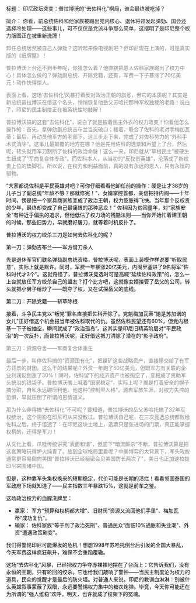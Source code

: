 标题： 印尼政坛突变：普拉博沃的“去佐科化”棋局，谁会最终被吃掉？

简介： 你看，前总统佐科和他家族被踢出党内核心、退休将领发起弹劾、国会还选择冷处理——这些事儿，可不仅仅是党派斗争那么简单，这摆明了是印尼整个权力版图正在被重新洗牌！
<div style="color:#898989;">
卸任总统居然被自己人弹劾？这听起来像电视剧吧？但印尼现在上演的，可是真实版的《纸牌屋》！

普拉博沃上台还不到半年呢，你猜怎么着？他直接把恩人佐科家族踢出了权力中心！具体怎么做的？弹劾副总统、开除党籍，还有，军费一下子暴涨了20亿美元！动作快得惊人。

表面上看，这场‘去佐科化’风暴打着反对政治王朝的旗号，但它的本质呢？其实是新总统普拉博沃在借这个名头，悄悄恢复他岳父苏哈托那种军权独裁的老路！说白了，印尼的民主制度正在被系统性地肢解！


普拉博沃搞的这套“去佐科化”，说白了就是披着民主外衣的权力政变！你看他怎么操作的：首先，拿弹劾副总统吉布兰当突破口；接着，联合了佐科的老对手梅加瓦蒂；最后，再动员他军方的老部下。这三步走下来，完成了对佐科势力的“外科手术式清除”。这事儿最颠覆的地方在哪？他是先用佐科的选票和声望上了台，然后呢，转头就用军刀割断了佐科的政治命脉！这么一来，印尼就从“草根民主”被硬生生扭成了“军商复合体专政”。而佐科本人，从当初的“反权贵英雄”，沦落成了新权贵上位的垫脚石。所以说，在权力和利益面前，真的没有永远的恩人，只有永恒的猎物。
</div><div style="color:#000;">

“大家都说佐科是平民英雄对吧？可你仔细看看他卸任前的操作：硬是让才38岁的儿子当了副总统“年龄不够？那就修宪！"、女婿掌控首都、亲信把持内阁——十年时间，愣是把一个家具商家族变成了政治王朝，权力膨胀得飞快。当年那个反权贵的少年，最终却变成了自己最痛恨的那种恶龙！” 佐科因为贫困童年，对“家族安全”有种近乎偏执的追求，但他低估了权力场的残酷法则——当你开始忙着建王朝的时候，那些旧势力，早就磨好屠刀，就等着时机反扑了。

普拉博沃的权力绞杀三刀是如何去佐科化的呢？

第一刀：弹劾吉布兰——军方借刀杀人

先是退休军官们联名弹劾副总统资格，普拉博沃呢，表面上装模作样说要“听取民意”，实际上就是默许。同时，军费一年暴涨20亿美元，内阁里塞进了9名将军“佐科时代才3个"。这就奇怪了，普拉博沃竞选时可是高喊“延续佐科政策”的，怎么一上台就放任军方绞杀自己的盟友？打个比方吧，这就像女婿接管了岳父的公司，转头就把小舅子给炒了——既夺了权，又在试探岳父的底线。

第二刀：开除党籍——斩草除根

接着，斗争民主党以“叛党”罪名直接把佐科开除了。党魁梅加瓦蒂“她是苏加诺的女儿"正好借这个机会报当年被佐科取代的仇。虽然佐科民望还有60%，但党内根基一下子被抽空，瞬间就成了“政治孤岛”。这其实是印尼旧精英阶层对“平民政治”的一次反扑，而普拉博沃呢，正好借这把刀清除了潜在的“影子政府”。
</div><div style="color:#898989;">
第三刀：资源夺舍——军商复合体重生

最后一步，叫停佐科搞的“资源国有化”，把镍矿这些战略资产，直接移交给了有军方背景的财团。这么干的结果呢？外资一年跑了50亿美元，但跟军方有关联的企业利润反倒涨了30%！同时，佐科留下的经济遗产也被掏空了，变相成了资助军头统治的钱袋子。普拉博沃嘴上喊着“国家稳定”，实际上呢？就是打着安全的幌子搞分赃，自私永远碾压利他。他这种“控制型人格”，源自军旅生涯，对权力失控的恐惧，早就压倒了所谓的恩情道义。


那为什么非得搞“去佐科化”不可呢？要知道，普拉博沃的岳父苏哈托搞了32年军权统治，这个阴影在印尼可从来没散过。普拉博沃自己呢，在三次竞选总统都败给佐科之后，终于悟透了：在印尼这块土地上，选票只是张进场的门票，真正能掌握权柄的，还得是军刀！


从文化上看，爪哇传统讲究“表面和谐”，但底下“暗流厮杀”不断，普拉博沃算是把这套策略玩得炉火纯青了。放到全球格局里看呢？中美博弈的大背景下，军头政权通常更容易倒向美国“普拉博沃已经秘密会见美国防长两次了"，美日也正加速拉拢印尼来围堵中国。
</div><div style="color:#000;">


但是，这种靠军头集权换来的短期稳定，代价可能是长期的溃烂！看看邻国泰国的军政府下场就知道了——民主指数三年暴跌15%，这就是前车之鉴。


这场政治权力的血腥洗牌里：
* 赢家： 军方“预算和权柄都大增"、旧财阀“资源又流回他们手里"、梅加瓦蒂“成功复仇"。
* 输家： 佐科家族“等于判了政治死刑"、普通民众“面临10%通胀和失业潮"、外资“遭遇政策剧变"。


我们得警惕印尼可能爆发的危机！想想1998年苏哈托倒台后引发的全国大暴乱，今天军费这样疯狂飙升，难保不会重蹈覆辙。



这场“去佐科化”风暴，已经把权力争夺赤裸裸地摆在了台面上：它告诉我们，没有永恒的王朝，只有轮回的绞杀。它也给我们敲响了警钟——当民主制度沦为权力的道具，民众的觉醒才是最后的防火墙。对普通人来说，印尼的教训血淋淋：别被什么英雄叙事蒙蔽了双眼，永远要警惕权力集中的糖衣炮弹。毕竟，今天你可能还在为所谓的“强人维稳”欢呼，明天，也许就成了绞架下的冤魂。
</div>
